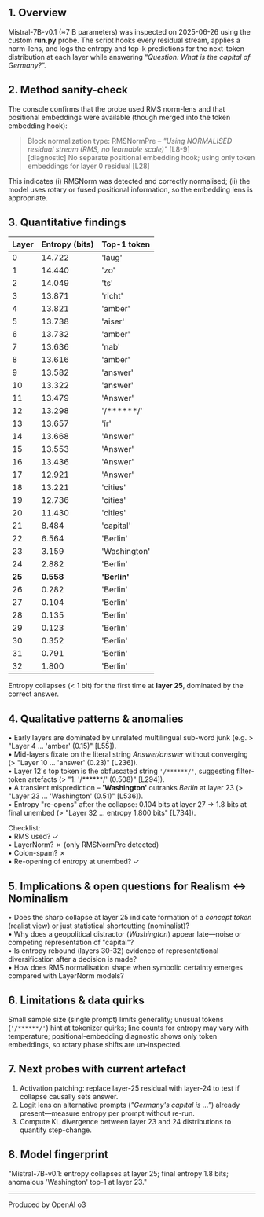 ## 1. Overview
Mistral-7B-v0.1 (≈7 B parameters) was inspected on 2025-06-26 using the custom **run.py** probe.  The script hooks every residual stream, applies a norm-lens, and logs the entropy and top-k predictions for the next-token distribution at each layer while answering “*Question: What is the capital of Germany?*”.

## 2. Method sanity-check
The console confirms that the probe used RMS norm-lens and that positional embeddings were available (though merged into the token embedding hook):

> Block normalization type: RMSNormPre – *"Using NORMALISED residual stream (RMS, no learnable scale)"* [L8-9]  
> [diagnostic] No separate positional embedding hook; using only token embeddings for layer 0 residual [L28]

This indicates (i) RMSNorm was detected and correctly normalised; (ii) the model uses rotary or fused positional information, so the embedding lens is appropriate.

## 3. Quantitative findings
| Layer | Entropy (bits) | Top-1 token |
|-------|---------------|-------------|
| 0 | 14.722 | 'laug' |
| 1 | 14.440 | 'zo' |
| 2 | 14.049 | 'ts' |
| 3 | 13.871 | 'richt' |
| 4 | 13.821 | 'amber' |
| 5 | 13.738 | 'aiser' |
| 6 | 13.732 | 'amber' |
| 7 | 13.636 | 'nab' |
| 8 | 13.616 | 'amber' |
| 9 | 13.582 | 'answer' |
| 10 | 13.322 | 'answer' |
| 11 | 13.479 | 'Answer' |
| 12 | 13.298 | '/******/' |
| 13 | 13.657 | 'ír' |
| 14 | 13.668 | 'Answer' |
| 15 | 13.553 | 'Answer' |
| 16 | 13.436 | 'Answer' |
| 17 | 12.921 | 'Answer' |
| 18 | 13.221 | 'cities' |
| 19 | 12.736 | 'cities' |
| 20 | 11.430 | 'cities' |
| 21 | 8.484 | 'capital' |
| 22 | 6.564 | 'Berlin' |
| 23 | 3.159 | 'Washington' |
| 24 | 2.882 | 'Berlin' |
| **25** | **0.558** | **'Berlin'** |
| 26 | 0.282 | 'Berlin' |
| 27 | 0.104 | 'Berlin' |
| 28 | 0.135 | 'Berlin' |
| 29 | 0.123 | 'Berlin' |
| 30 | 0.352 | 'Berlin' |
| 31 | 0.791 | 'Berlin' |
| 32 | 1.800 | 'Berlin' |

Entropy collapses (< 1 bit) for the first time at **layer 25**, dominated by the correct answer.

## 4. Qualitative patterns & anomalies
• Early layers are dominated by unrelated multilingual sub-word junk (e.g. > "Layer 4 … 'amber' (0.15)" [L55]).  
• Mid-layers fixate on the literal string *Answer/answer* without converging (> "Layer 10 … 'answer' (0.23)" [L236]).  
• Layer 12's top token is the obfuscated string `'/******/'`, suggesting filter-token artefacts (> "1. '/******/' (0.508)" [L294]).  
• A transient misprediction – **'Washington'** outranks *Berlin* at layer 23 (> "Layer 23 … 'Washington' (0.51)" [L536]).  
• Entropy "re-opens" after the collapse: 0.104 bits at layer 27 → 1.8 bits at final unembed (> "Layer 32 … entropy 1.800 bits" [L734]).

Checklist:  
• RMS used? ✓  
• LayerNorm? ✗ (only RMSNormPre detected)  
• Colon-spam? ✗  
• Re-opening of entropy at unembed? ✓

## 5. Implications & open questions for Realism ↔ Nominalism
• Does the sharp collapse at layer 25 indicate formation of a *concept token* (realist view) or just statistical shortcutting (nominalist)?  
• Why does a geopolitical distractor (*Washington*) appear late—noise or competing representation of "capital"?  
• Is entropy rebound (layers 30-32) evidence of representational diversification after a decision is made?  
• How does RMS normalisation shape when symbolic certainty emerges compared with LayerNorm models?

## 6. Limitations & data quirks
Small sample size (single prompt) limits generality; unusual tokens (`'/******/'`) hint at tokenizer quirks; line counts for entropy may vary with temperature; positional-embedding diagnostic shows only token embeddings, so rotary phase shifts are un-inspected.

## 7. Next probes with current artefact
1. Activation patching: replace layer-25 residual with layer-24 to test if collapse causally sets answer.  
2. Logit lens on alternative prompts (*"Germany's capital is …"*) already present—measure entropy per prompt without re-run.  
3. Compute KL divergence between layer 23 and 24 distributions to quantify step-change.

## 8. Model fingerprint
"Mistral-7B-v0.1: entropy collapses at layer 25; final entropy 1.8 bits; anomalous 'Washington' top-1 at layer 23."

---

Produced by OpenAI o3